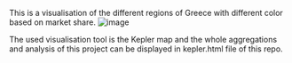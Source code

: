 This is a visualisation of the different regions of Greece with different color based on market share. 
![image](https://github.com/SpyridoulaZagkou4/Fixed_database_analysis_visualisation/assets/81852029/8567973e-947a-4e80-ad71-1d0804062211)

The used visualisation tool is the Kepler map and the whole aggregations and analysis of this project can be displayed in kepler.html file of this repo.
